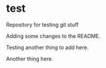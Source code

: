 # test
Repository for testing git stuff

Adding some changes to the README.

Testing another thing to add here.

Another thing here.
